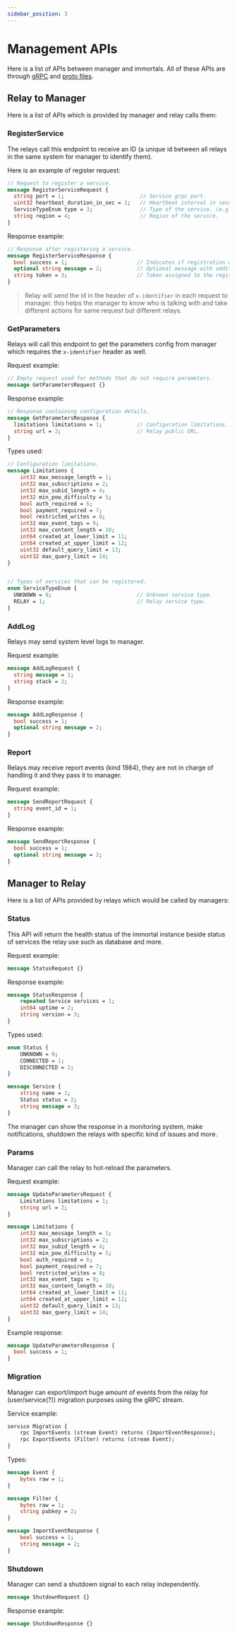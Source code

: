 ```yaml
---
sidebar_position: 3
---
```


# Management APIs

Here is a list of APIs between manager and immortals. All of these APIs are through [gRPC](https://grpc.io/) and [proto files](https://protobuf.dev/overview/).


## Relay to Manager

Here is a list of APIs which is provided by manager and relay calls them:

###  RegisterService

The relays call this endpoint to receive an ID (a unique id between all relays in the same system for manager to identify them). 

Here is an example of register request:

```proto
// Request to register a service.
message RegisterServiceRequest {
  string port = 1;                        // Service grpc port.
  uint32 heartbeat_duration_in_sec = 2;   // Heartbeat interval in seconds for calling Status endpoint of relay.
  ServiceTypeEnum type = 3;               // Type of the service. (e.g., RELAY)
  string region = 4;                      // Region of the service.
}
```

Response example:

```proto
// Response after registering a service.
message RegisterServiceResponse {
  bool success = 1;                      // Indicates if registration was successful.
  optional string message = 2;           // Optional message with additional information.
  string token = 3;                      // Token assigned to the registered service.
}
```

> Relay will send the id in the header of `x-identifier` in each request to manager. this helps the manager to know who is talking with and take different actions for same request but different relays.

### GetParameters

Relays will call this endpoint to get the parameters config from manager which requires the `x-identifier` header as well.

Request example:

```proto
// Empty request used for methods that do not require parameters.
message GetParametersRequest {}
```

Response example:

```proto
// Response containing configuration details.
message GetParametersResponse {
  limitations limitations = 1;           // Configuration limitations.
  string url = 2;                        // Relay public URL.
}
```

Types used:

```proto
// Configuration limitations.
message Limitations {
    int32 max_message_length = 1;
    int32 max_subscriptions = 2;
    int32 max_subid_length = 4;
    int32 min_pow_difficulty = 5;
    bool auth_required = 6;
    bool payment_required = 7;
    bool restricted_writes = 8;
    int32 max_event_tags = 9;
    int32 max_content_length = 10;
    int64 created_at_lower_limit = 11;
    int64 created_at_upper_limit = 12;
    uint32 default_query_limit = 13;
    uint32 max_query_limit = 14;
}


// Types of services that can be registered.
enum ServiceTypeEnum {
  UNKNOWN = 0;                           // Unknown service type.
  RELAY = 1;                             // Relay service type.
}
```

### AddLog

Relays may send system level logs to manager.

Request example:

```proto
message AddLogRequest {
  string message = 1;                   
  string stack = 2;                      
}
```

Response example:

```proto
message AddLogResponse {
  bool success = 1;               
  optional string message = 2;         
}
```

### Report

Relays may receive report events (kind 1984), they are not in charge of handling it and they pass it to manager.

Request example:

```proto
message SendReportRequest {
  string event_id = 1;                                       
}
```

Response example:

```proto
message SendReportResponse {
  bool success = 1;               
  optional string message = 2;        
}
```

## Manager to Relay

Here is a list of APIs provided by relays which would be called by managers:

### Status

This API will return the health status of the immortal instance beside status of services the relay use such as database and more.

Request example:

```proto
message StatusRequest {}
```

Response example:

```proto
message StatusResponse {
    repeated Service services = 1;
    int64 uptime = 2;
    string version = 3;
}
```

Types used:

```proto
enum Status {
    UNKNOWN = 0;
    CONNECTED = 1;
    DISCONNECTED = 2;
}

message Service {
    string name = 1;
    Status status = 2;
    string message = 3;
}
```

The manager can show the response in a monitoring system, make notifications, shutdown the relays with specific kind of issues and more.

### Params

Manager can call the relay to hot-reload the parameters.

Request example:

```proto
message UpdateParametersRequest {
    Limitations limitations = 1;
    string url = 2;
}

message Limitations {
    int32 max_message_length = 1;
    int32 max_subscriptions = 2;
    int32 max_subid_length = 4;
    int32 min_pow_difficulty = 5;
    bool auth_required = 6;
    bool payment_required = 7;
    bool restricted_writes = 8;
    int32 max_event_tags = 9;
    int32 max_content_length = 10;
    int64 created_at_lower_limit = 11;
    int64 created_at_upper_limit = 12;
    uint32 default_query_limit = 13;
    uint32 max_query_limit = 14;
}
```

Example response:

```proto
message UpdateParametersResponse {
  bool success = 1;
}
```

### Migration

Manager can export/import huge amount of events from the relay for (user/service(?)) migration purposes using the gRPC stream.

Service example:

```proto
service Migration {
    rpc ImportEvents (stream Event) returns (ImportEventResponse);
    rpc ExportEvents (Filter) returns (stream Event);
}
```

Types:

```proto
message Event {
    bytes raw = 1;
}

message Filter {
    bytes raw = 1;
    string pubkey = 2;
}

message ImportEventResponse {
    bool success = 1;
    string message = 2;
}
```

### Shutdown

Manager can send a shutdown signal to each relay independently.

```proto
message ShutdownRequest {}
```

Response example:

```proto
message ShutdownResponse {}
```
